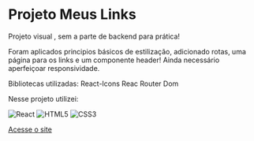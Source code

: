 # Projeto Meus Links
Projeto visual , sem a parte de backend para prática!

Foram aplicados principios básicos de estilização, adicionado rotas, uma página para os links e um componente header!
Ainda necessário aperfeiçoar responsividade.

Bibliotecas utilizadas: 
React-Icons
Reac Router Dom

Nesse projeto utilizei:

![React](https://img.shields.io/badge/React-20232A?style=for-the-badge&logo=react&logoColor=61DAFB)
![HTML5](https://img.shields.io/badge/HTML5-E34F26?style=for-the-badge&logo=html5&logoColor=white)
![CSS3](https://img.shields.io/badge/CSS3-1572B6?style=for-the-badge&logo=css3&logoColor=white)



[Acesse o site ](https://meus-links-jhn.vercel.app/)

